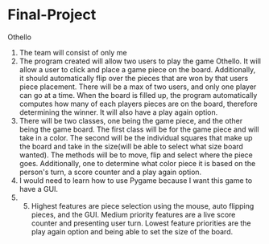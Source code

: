 # Final-Project
Othello
1. The team will consist of only me
2. The program created will allow two users to play the game Othello. It will allow a user to click and place a game piece on the board. Additionally, it should automatically flip over the pieces that are won by that users piece placement. There will be a max of two users, and only one player can go at a time. When the board is filled up, the program automatically computes how many of each players pieces are on the board, therefore determining the winner. It will also have a play again option.
3. There will be two classes, one being the game piece, and the other being the game board. The first class will be for the game piece and will take in a color. The second will be the individual squares that make up the board and take in the size(will be able to select what size board wanted). The methods will be to move, flip and select where the piece goes. Additionally, one to determine what color piece it is based on the person's turn, a score counter and a play again option.
4. I would need to learn how to use Pygame because I want this game to have a GUI.
5. 5. Highest features are piece selection using the mouse, auto flipping pieces, and the GUI. Medium priority features are a live score counter and presenting user turn. Lowest feature priorities are the play again option and being able to set the size of the board.
